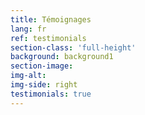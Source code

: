 ```yaml
---
title: Témoignages
lang: fr
ref: testimonials
section-class: 'full-height'
background: background1
section-image: 
img-alt: 
img-side: right
testimonials: true
---
```



